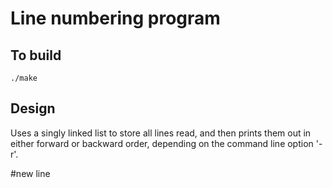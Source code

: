 
# Line numbering program

## To build

	./make

## Design

Uses a singly linked list to store all lines read, and then prints
them out in either forward or backward order, depending on the command
line option '-r'.


#new line
